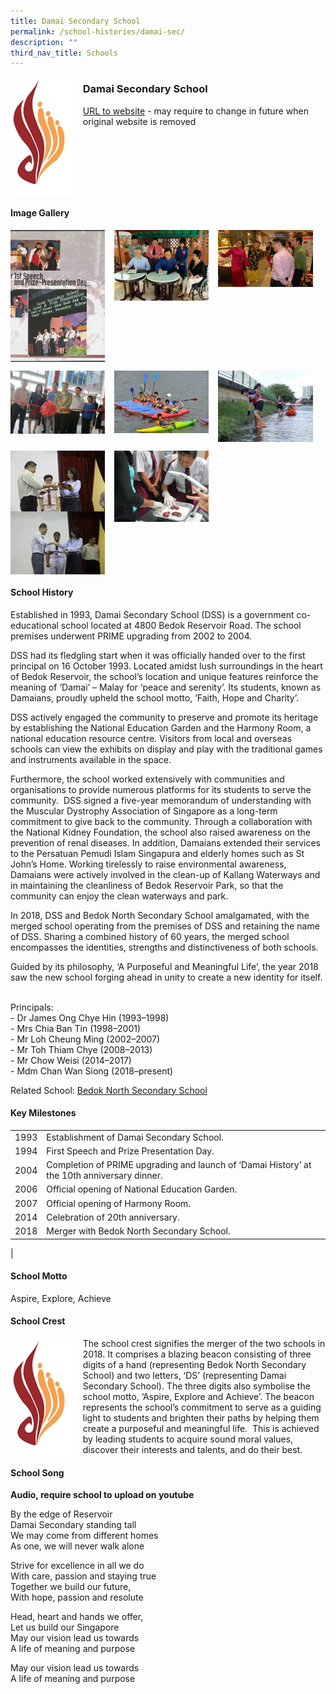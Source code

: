 ```yaml
---
title: Damai Secondary School
permalink: /school-histories/damai-sec/
description: ""
third_nav_title: Schools
---
```

<img src="/images/damaisec1.jpg" style="width:20%;margin-right:15px;" align = "left">

### **Damai Secondary School**
[URL to website](https://damaisec.moe.edu.sg/) - may require to change in future when original website is removed

<br clear="left">

#### **Image Gallery**

<p><a href="https://staging.d1yxymztqoj7qn.amplifyapp.com/images/damaisec2.jpg">  
<img src="/images/damaisec2.jpg" style="width:30%;margin-right:15px;" align = "left">
</a></p>

<p><a href="https://staging.d1yxymztqoj7qn.amplifyapp.com/images/damaisec3.jpg">  
<img src="/images/damaisec3.jpg" style="width:30%;margin-right:15px;" align = "left">
</a></p>

<p><a href="https://staging.d1yxymztqoj7qn.amplifyapp.com/images/damaisec4.jpg">  
<img src="/images/damaisec4.jpg" style="width:30%;margin-right:15px;" align = "left">
</a></p>

<br clear="left">

<p><a href="https://staging.d1yxymztqoj7qn.amplifyapp.com/images/damaisec5.jpg">  
<img src="/images/damaisec5.jpg" style="width:30%;margin-right:15px;" align = "left">
</a></p>

<p><a href="https://staging.d1yxymztqoj7qn.amplifyapp.com/images/damaisec6.jpg">  
<img src="/images/damaisec6.jpg" style="width:30%;margin-right:15px;" align = "left">
</a></p>

<p><a href="https://staging.d1yxymztqoj7qn.amplifyapp.com/images/damaisec7.jpg">  
<img src="/images/damaisec7.jpg" style="width:30%;margin-right:15px;" align = "left">
</a></p>

<br clear="left">

<p><a href="https://staging.d1yxymztqoj7qn.amplifyapp.com/images/damaisec8.jpg">  
<img src="/images/damaisec8.jpg" style="width:30%;margin-right:15px;" align = "left">
</a></p>

<p><a href="https://staging.d1yxymztqoj7qn.amplifyapp.com/images/damaisec9.jpg">  
<img src="/images/damaisec9.jpg" style="width:30%;margin-right:15px;" align = "left">
</a></p>

<br clear="left">

#### **School History**
Established in 1993, Damai Secondary School (DSS) is a government co-educational school located at 4800 Bedok Reservoir Road. The school premises underwent PRIME upgrading from 2002 to 2004.

DSS had its fledgling start when it was officially handed over to the first principal on 16 October 1993. Located amidst lush surroundings in the heart of Bedok Reservoir, the school’s location and unique features reinforce the meaning of ‘Damai’ – Malay for ‘peace and serenity’. Its students, known as Damaians, proudly upheld the school motto, ‘Faith, Hope and Charity’.

DSS actively engaged the community to preserve and promote its heritage by establishing the National Education Garden and the Harmony Room, a national education resource centre. Visitors from local and overseas schools can view the exhibits on display and play with the traditional games and instruments available in the space. 

Furthermore, the school worked extensively with communities and organisations to provide numerous platforms for its students to serve the community.  DSS signed a five-year memorandum of understanding with the Muscular Dystrophy Association of Singapore as a long-term commitment to give back to the community. Through a collaboration with the National Kidney Foundation, the school also raised awareness on the prevention of renal diseases. In addition, Damaians extended their services to the Persatuan Pemudi Islam Singapura and elderly homes such as St John’s Home. Working tirelessly to raise environmental awareness, Damaians were actively involved in the clean-up of Kallang Waterways and in maintaining the cleanliness of Bedok Reservoir Park, so that the community can enjoy the clean waterways and park.

In 2018, DSS and Bedok North Secondary School amalgamated, with the merged school operating from the premises of DSS and retaining the name of DSS. Sharing a combined history of 60 years, the merged school encompasses the identities, strengths and distinctiveness of both schools. 

Guided by its philosophy, ‘A Purposeful and Meaningful Life’, the year 2018 saw the new school forging ahead in unity to create a new identity for itself.    

Principals:<br>
\- Dr James Ong Chye Hin (1993–1998)<br>
\- Mrs Chia Ban Tin (1998–2001)<br>
\- Mr Loh Cheung Ming (2002–2007)<br>
\- Mr Toh Thiam Chye (2008–2013)<br>
\- Mr Chow Weisi (2014–2017)<br>
\- Mdm Chan Wan Siong (2018–present)

Related School: [Bedok North Secondary School](https://staging.d1yxymztqoj7qn.amplifyapp.com/school-histories/bedok-north-sec/)

#### **Key Milestones**

|  |  |
|:---:|---|
| 1993 | Establishment of Damai Secondary School. |
| 1994 | First Speech and Prize Presentation Day. |
| 2004 | Completion of PRIME upgrading and launch of ‘Damai History’ at the 10th anniversary dinner. |
| 2006 | Official opening of National Education Garden. |
| 2007 | Official opening of Harmony Room. |
| 2014 | Celebration of 20th anniversary. |
| 2018 | Merger with Bedok North Secondary School. |
|

#### **School Motto**
Aspire, Explore, Achieve

#### **School Crest**
<img src="/images/damaisec1.jpg" style="width:20%;margin-right:15px;" align = "left">

The school crest signifies the merger of the two schools in 2018. It comprises a blazing beacon consisting of three digits of a hand (representing Bedok North Secondary School) and two letters, ‘DS’ (representing Damai Secondary School). The three digits also symbolise the school motto, ‘Aspire, Explore and Achieve’. The beacon represents the school’s commitment to serve as a guiding light to students and brighten their paths by helping them create a purposeful and meaningful life.  This is achieved by leading students to acquire sound moral values, discover their interests and talents, and do their best.

#### **School Song**
**Audio, require school to upload on youtube**

By the edge of Reservoir<br>
Damai Secondary standing tall<br>
We may come from different homes<br>
As one, we will never walk alone

Strive for excellence in all we do<br>
With care, passion and staying true<br>
Together we build our future,<br>
With hope, passion and resolute

Head, heart and hands we offer,<br>
Let us build our Singapore<br>
May our vision lead us towards<br>
A life of meaning and purpose

May our vision lead us towards<br>
A life of meaning and purpose